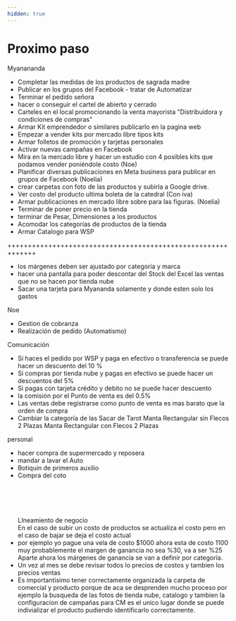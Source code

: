 ```yaml
---
hidden: true
---
```


# Proximo paso

Myanananda

* Completar las medidas de los productos de sagrada madre
* Publicar en los grupos del Facebook - tratar de Automatizar
* Terminar el pedido señora
* hacer o conseguir el cartel de abierto y cerrado
* Carteles en el local promocionando la venta mayorista "Distribuidora y condiciones de compras"
* Armar Kit emprendedor o similares publicarlo en la pagina web
* Empezar a vender kits por mercado libre tipos kits
* Armar folletos de promoción y tarjetas personales
* Activar nuevas campañas en Facebook
* Mira en la mercado libre y hacer un estudio con 4 posibles kits que podamos vender poniéndole costo (Noe)
* Planificar diversas publicaciones en Meta business para publicar en grupos de Facebook (Noelia)
* crear carpetas con foto de las productos y subirla a Google drive.
* Ver costo del producto ultima boleta de la catedral (Con iva)
* Armar publicaciones en mercado libre sobre para las figuras. (Noelia)
* Terminar de poner precio en la tienda
* terminar de Pesar, Dimensiones a los productos
* Acomodar los categorías de productos de la tienda
* Armar Catalogo para WSP

+++++++++++++++++++++++++++++++++++++++++++++++++++++++++++++

* los márgenes deben ser ajustado por categoría y marca
* hacer una pantalla para poder descontar del Stock del Excel las ventas que no se hacen por tienda nube
* Sacar una tarjeta para Myananda solamente y donde esten solo los gastos

Noe

* Gestion de cobranza
* Realización de pedido (Automatismo)

Comunicación

* Si haces el pedido por WSP y paga en efectivo o transferencia se puede hacer un descuento del 10 %
* Si compras por tienda nube y pagas en efectivo se puede hacer un descuentos del 5%
* Si pagas con tarjeta crédito y debito no se puede hacer descuento
* la comisión por el Punto de venta es del 0.5%
* Las ventas debe registrarse como punto de venta es mas barato que la orden de compra
* Cambiar la categoría de las Sacar de Tarot Manta Rectangular sin Flecos 2 Plazas Manta Rectangular con Flecos 2 Plazas

personal

* hacer compra de supermercado y reposera
* mandar a lavar el Auto
* Botiquin de primeros auxilio
* Compra del coto \
  \
  \
  \
  \
  \
  LIneamiento de negocio \
  En el caso de subir un costo de productos se actualiza el costo pero en el caso de bajar se deja el costo actual
* por ejemplo yo pague una vela de costo $1000 ahora esta de costo 1100 muy probablemente el margen de ganancia no sea %30, va a ser %25\
  Aparte ahora los márgenes de ganancia se van a definir por categoría.
* Un vez al mes se debe revisar todos lo precios de costos y tambien los precios ventas&#x20;
* Es importantisimo tener correctamente organizada la carpeta de comercial y producto porque de aca se desprenden mucho proceso por ejemplo la busqueda de las fotos de tienda nube, catalogo y tambien la configuracion de campañas para CM es el unico lugar donde se puede indivializar el producto pudiendo identificarlo correctamente.&#x20;
